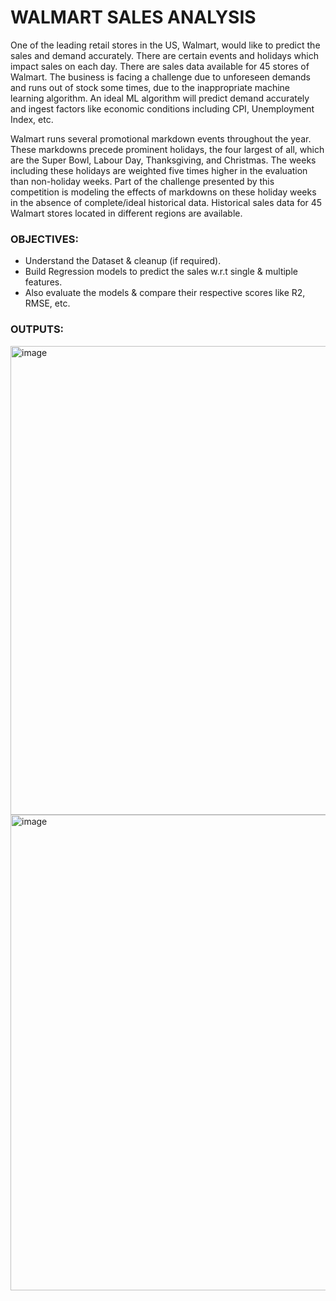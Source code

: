 # WALMART SALES ANALYSIS
One of the leading retail stores in the US, Walmart, would like to predict the sales and demand accurately. There are certain events and holidays which impact sales on each day. There are sales data available for 45 stores of Walmart. The business is facing a challenge due to unforeseen demands and runs out of stock some times, due to the inappropriate machine learning algorithm. An ideal ML algorithm will predict demand accurately and ingest factors like economic conditions including CPI, Unemployment Index, etc.

Walmart runs several promotional markdown events throughout the year. These markdowns precede prominent holidays, the four largest of all, which are the Super Bowl, Labour Day, Thanksgiving, and Christmas. The weeks including these holidays are weighted five times higher in the evaluation than non-holiday weeks. Part of the challenge presented by this competition is modeling the effects of markdowns on these holiday weeks in the absence of complete/ideal historical data. Historical sales data for 45 Walmart stores located in different regions are available.

### OBJECTIVES:
* Understand the Dataset & cleanup (if required).
* Build Regression models to predict the sales w.r.t single & multiple features.
* Also evaluate the models & compare their respective scores like R2, RMSE, etc.

### OUTPUTS:
<img width="750" alt="image" src="https://user-images.githubusercontent.com/107529934/213875205-0ca66620-948f-4e54-9b74-d92ab555bddf.png">
<img width="761" alt="image" src="https://user-images.githubusercontent.com/107529934/213875211-1beee4ab-f01c-4a6e-b4dd-ea92307fa1ef.png">
